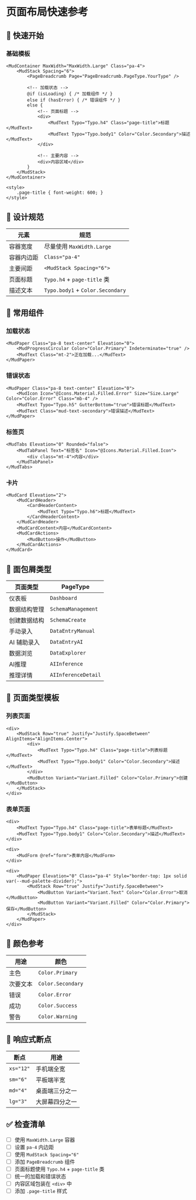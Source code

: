 # 页面布局快速参考

## 🚀 快速开始

### 基础模板
```razor
<MudContainer MaxWidth="MaxWidth.Large" Class="pa-4">
    <MudStack Spacing="6">
        <PageBreadcrumb Page="PageBreadcrumb.PageType.YourType" />
        
        <!-- 加载状态 -->
        @if (isLoading) { /* 加载组件 */ }
        else if (hasError) { /* 错误组件 */ }
        else {
            <!-- 页面标题 -->
            <div>
                <MudText Typo="Typo.h4" Class="page-title">标题</MudText>
                <MudText Typo="Typo.body1" Color="Color.Secondary">描述</MudText>
            </div>
            
            <!-- 主要内容 -->
            <div>内容区域</div>
        }
    </MudStack>
</MudContainer>

<style>
    .page-title { font-weight: 600; }
</style>
```

## 📐 设计规范

| 元素 | 规范 |
|------|------|
| 容器宽度 | 尽量使用 `MaxWidth.Large` |
| 容器内边距 | `Class="pa-4"` |
| 主要间距 | `<MudStack Spacing="6">` |
| 页面标题 | `Typo.h4` + `page-title` 类 |
| 描述文本 | `Typo.body1` + `Color.Secondary` |

## 🎨 常用组件

### 加载状态
```razor
<MudPaper Class="pa-8 text-center" Elevation="0">
    <MudProgressCircular Color="Color.Primary" Indeterminate="true" />
    <MudText Class="mt-2">正在加载...</MudText>
</MudPaper>
```

### 错误状态
```razor
<MudPaper Class="pa-8 text-center" Elevation="0">
    <MudIcon Icon="@Icons.Material.Filled.Error" Size="Size.Large" Color="Color.Error" Class="mb-4" />
    <MudText Typo="Typo.h5" GutterBottom="true">错误标题</MudText>
    <MudText Class="mud-text-secondary">错误描述</MudText>
</MudPaper>
```

### 标签页
```razor
<MudTabs Elevation="0" Rounded="false">
    <MudTabPanel Text="标签名" Icon="@Icons.Material.Filled.Icon">
        <div class="mt-4">内容</div>
    </MudTabPanel>
</MudTabs>
```

### 卡片
```razor
<MudCard Elevation="2">
    <MudCardHeader>
        <CardHeaderContent>
            <MudText Typo="Typo.h6">标题</MudText>
        </CardHeaderContent>
    </MudCardHeader>
    <MudCardContent>内容</MudCardContent>
    <MudCardActions>
        <MudButton>操作</MudButton>
    </MudCardActions>
</MudCard>
```

## 🔗 面包屑类型

| 页面类型 | PageType |
|----------|----------|
| 仪表板 | `Dashboard` |
| 数据结构管理 | `SchemaManagement` |
| 创建数据结构 | `SchemaCreate` |
| 手动录入 | `DataEntryManual` |
| AI 辅助录入 | `DataEntryAI` |
| 数据浏览 | `DataExplorer` |
| AI推理 | `AIInference` |
| 推理详情 | `AIInferenceDetail` |

## 🎯 页面类型模板

### 列表页面
```razor
<div>
    <MudStack Row="true" Justify="Justify.SpaceBetween" AlignItems="AlignItems.Center">
        <div>
            <MudText Typo="Typo.h4" Class="page-title">列表标题</MudText>
            <MudText Typo="Typo.body1" Color="Color.Secondary">描述</MudText>
        </div>
        <MudButton Variant="Variant.Filled" Color="Color.Primary">创建</MudButton>
    </MudStack>
</div>
```

### 表单页面
```razor
<div>
    <MudText Typo="Typo.h4" Class="page-title">表单标题</MudText>
    <MudText Typo="Typo.body1" Color="Color.Secondary">描述</MudText>
</div>

<div>
    <MudForm @ref="form">表单内容</MudForm>
</div>

<div>
    <MudPaper Elevation="0" Class="pa-4" Style="border-top: 1px solid var(--mud-palette-divider);">
        <MudStack Row="true" Justify="Justify.SpaceBetween">
            <MudButton Variant="Variant.Text" Color="Color.Error">取消</MudButton>
            <MudButton Variant="Variant.Filled" Color="Color.Primary">保存</MudButton>
        </MudStack>
    </MudPaper>
</div>
```

## 🎨 颜色参考

| 用途 | 颜色 |
|------|------|
| 主色 | `Color.Primary` |
| 次要文本 | `Color.Secondary` |
| 错误 | `Color.Error` |
| 成功 | `Color.Success` |
| 警告 | `Color.Warning` |

## 📱 响应式断点

| 断点 | 用途 |
|------|------|
| `xs="12"` | 手机端全宽 |
| `sm="6"` | 平板端半宽 |
| `md="4"` | 桌面端三分之一 |
| `lg="3"` | 大屏幕四分之一 |

## ✅ 检查清单

- [ ] 使用 `MaxWidth.Large` 容器
- [ ] 设置 `pa-4` 内边距
- [ ] 使用 `MudStack Spacing="6"`
- [ ] 添加 `PageBreadcrumb` 组件
- [ ] 页面标题使用 `Typo.h4` + `page-title` 类
- [ ] 统一的加载和错误状态
- [ ] 内容区域包装在 `<div>` 中
- [ ] 添加 `.page-title` 样式 